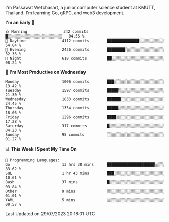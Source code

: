 
I'm Passawat Wetchasart, a junior computer science student at KMUTT, Thailand. I'm learning Go, gRPC, and web3 development.



<!--START_SECTION:waka-->
**I'm an Early 🐤** 

```text
🌞 Morning                342 commits         █░░░░░░░░░░░░░░░░░░░░░░░░   04.56 % 
🌆 Daytime                4112 commits        ██████████████░░░░░░░░░░░   54.84 % 
🌃 Evening                2426 commits        ████████░░░░░░░░░░░░░░░░░   32.36 % 
🌙 Night                  618 commits         ██░░░░░░░░░░░░░░░░░░░░░░░   08.24 % 
```
📅 **I'm Most Productive on Wednesday** 

```text
Monday                   1006 commits        ███░░░░░░░░░░░░░░░░░░░░░░   13.42 % 
Tuesday                  1597 commits        █████░░░░░░░░░░░░░░░░░░░░   21.30 % 
Wednesday                1833 commits        ██████░░░░░░░░░░░░░░░░░░░   24.45 % 
Thursday                 1354 commits        █████░░░░░░░░░░░░░░░░░░░░   18.06 % 
Friday                   1296 commits        ████░░░░░░░░░░░░░░░░░░░░░   17.28 % 
Saturday                 317 commits         █░░░░░░░░░░░░░░░░░░░░░░░░   04.23 % 
Sunday                   95 commits          ░░░░░░░░░░░░░░░░░░░░░░░░░   01.27 % 
```


📊 **This Week I Spent My Time On** 

```text
💬 Programming Languages: 
Go                       13 hrs 38 mins      █████████████████████░░░░   83.62 % 
SQL                      1 hr 43 mins        ███░░░░░░░░░░░░░░░░░░░░░░   10.61 % 
Bash                     37 mins             █░░░░░░░░░░░░░░░░░░░░░░░░   03.84 % 
Other                    9 mins              ░░░░░░░░░░░░░░░░░░░░░░░░░   01.01 % 
YAML                     5 mins              ░░░░░░░░░░░░░░░░░░░░░░░░░   00.57 % 
```


 Last Updated on 29/07/2023 20:18:01 UTC
<!--END_SECTION:waka-->

<!--
**markpassawat/markpassawat** is a ✨ _special_ ✨ repository because its `README.md` (this file) appears on your GitHub profile.

Here are some ideas to get you started:

- 🔭 I’m currently working on ...
- 🌱 I’m currently learning ...
- 👯 I’m looking to collaborate on ...
- 🤔 I’m looking for help with ...
- 💬 Ask me about ...
- 📫 How to reach me: ...
- 😄 Pronouns: He/Him
- ⚡ Fun fact: ...
-->
